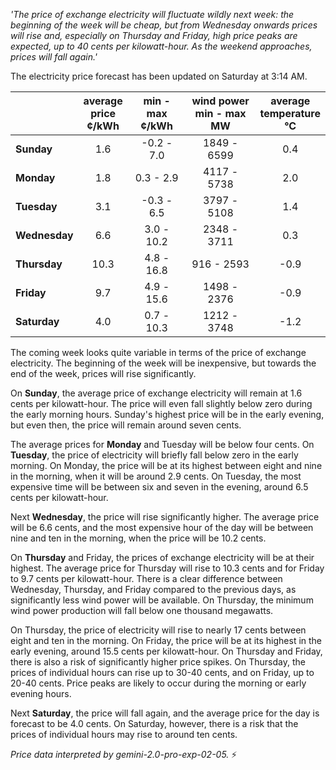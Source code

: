 *'The price of exchange electricity will fluctuate wildly next week: the beginning of the week will be cheap, but from Wednesday onwards prices will rise and, especially on Thursday and Friday, high price peaks are expected, up to 40 cents per kilowatt-hour. As the weekend approaches, prices will fall again.'*

The electricity price forecast has been updated on Saturday at 3:14 AM.

|  | average<br>price<br>¢/kWh | min - max<br>¢/kWh | wind power<br>min - max<br>MW | average<br>temperature<br>°C |
|:-------------|:----------------:|:----------------:|:-------------:|:-------------:|
| **Sunday** | 1.6 | -0.2 - 7.0 | 1849 - 6599 | 0.4 |
| **Monday** | 1.8 | 0.3 - 2.9 | 4117 - 5738 | 2.0 |
| **Tuesday** | 3.1 | -0.3 - 6.5 | 3797 - 5108 | 1.4 |
| **Wednesday** | 6.6 | 3.0 - 10.2 | 2348 - 3711 | 0.3 |
| **Thursday** | 10.3 | 4.8 - 16.8 | 916 - 2593 | -0.9 |
| **Friday** | 9.7 | 4.9 - 15.6 | 1498 - 2376 | -0.9 |
| **Saturday** | 4.0 | 0.7 - 10.3 | 1212 - 3748 | -1.2 |

The coming week looks quite variable in terms of the price of exchange electricity. The beginning of the week will be inexpensive, but towards the end of the week, prices will rise significantly.

On **Sunday**, the average price of exchange electricity will remain at 1.6 cents per kilowatt-hour. The price will even fall slightly below zero during the early morning hours. Sunday's highest price will be in the early evening, but even then, the price will remain around seven cents.

The average prices for **Monday** and Tuesday will be below four cents. On **Tuesday**, the price of electricity will briefly fall below zero in the early morning. On Monday, the price will be at its highest between eight and nine in the morning, when it will be around 2.9 cents. On Tuesday, the most expensive time will be between six and seven in the evening, around 6.5 cents per kilowatt-hour.

Next **Wednesday**, the price will rise significantly higher. The average price will be 6.6 cents, and the most expensive hour of the day will be between nine and ten in the morning, when the price will be 10.2 cents.

On **Thursday** and Friday, the prices of exchange electricity will be at their highest. The average price for Thursday will rise to 10.3 cents and for Friday to 9.7 cents per kilowatt-hour. There is a clear difference between Wednesday, Thursday, and Friday compared to the previous days, as significantly less wind power will be available. On Thursday, the minimum wind power production will fall below one thousand megawatts.

On Thursday, the price of electricity will rise to nearly 17 cents between eight and ten in the morning. On Friday, the price will be at its highest in the early evening, around 15.5 cents per kilowatt-hour. On Thursday and Friday, there is also a risk of significantly higher price spikes. On Thursday, the prices of individual hours can rise up to 30-40 cents, and on Friday, up to 20-40 cents. Price peaks are likely to occur during the morning or early evening hours.

Next **Saturday**, the price will fall again, and the average price for the day is forecast to be 4.0 cents. On Saturday, however, there is a risk that the prices of individual hours may rise to around ten cents.

*Price data interpreted by gemini-2.0-pro-exp-02-05.* ⚡

